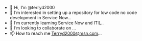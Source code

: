 - 👋 Hi, I’m @terryd2000
- 👀 I’m interested in setting up a repository for low code no code development in Service Now...
- 🌱 I’m currently learning Service Now and ITIL..
- 💞️ I’m looking to collaborate on ...
- 📫 How to reach me Terryd2000@msn.com...

<!---
terryd2000/terryd2000 is a ✨ special ✨ repository because its `README.md` (this file) appears on your GitHub profile.
You can click the Preview link to take a look at your changes.
--->
